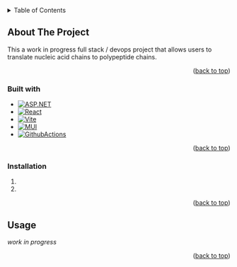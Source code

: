 <a name="readme-top"></a>



<!-- TABLE OF CONTENTS -->
<details>
  <summary>Table of Contents</summary>
  <ol>
    <li>
      <a href="#about-the-project">About The Project</a>
      <ul>
        <li><a href="#built-with">Built With</a></li>
      </ul>
    </li>
    <li>
      <a href="#getting-started">Getting Started</a>
      <ul>
        <li><a href="#prerequisites">Prerequisites</a></li>
        <li><a href="#installation">Installation</a></li>
      </ul>
    </li>
    <li><a href="#usage">Usage</a></li>
  </ol>
</details>



<!-- ABOUT THE PROJECT -->
## About The Project

This a work in progress full stack / devops project that allows users to translate nucleic acid chains to polypeptide chains.

<p align="right">(<a href="#readme-top">back to top</a>)</p>



### Built with

* [![ASP.NET][ASP.NET-shield]][ASP.NET-url]
* [![React][React-shield]][React-url]
* [![Vite][Vite-shield]][Vite-url]
* [![MUI][MUI-shield]][MUI-url]
* [![GithubActions][GithubActions-shield]][GithubActions-url]

<p align="right">(<a href="#readme-top">back to top</a>)</p>



### Installation

1. 
2. 

<p align="right">(<a href="#readme-top">back to top</a>)</p>



<!-- USAGE EXAMPLES -->
## Usage

_work in progress_

<p align="right">(<a href="#readme-top">back to top</a>)</p>



<!-- MARKDOWN LINKS & IMAGES -->
[ASP.NET-url]: https://dotnet.microsoft.com/en-us/apps/aspnet
[ASP.NET-shield]: https://img.shields.io/badge/Asp.NET-%23512BD4?style=for-the-badge&logo=.NET
[React-url]: https://react.dev/
[React-shield]: https://img.shields.io/badge/React-20232A?style=for-the-badge&logo=react&logoColor=61DAFB
[Vite-url]: https://vitejs.dev/
[Vite-shield]: https://img.shields.io/badge/vite-%23646CFF?style=for-the-badge&logo=Vite&logoColor=yellow
[MUI-url]: https://mui.com/
[MUI-shield]: https://img.shields.io/badge/Material%20UI-black?style=for-the-badge&logo=mui&logoColor=%23007FFF
[GithubActions-url]: https://github.com/features/actions
[GithubActions-shield]: https://img.shields.io/badge/github_actions-white?style=for-the-badge&logo=githubactions
